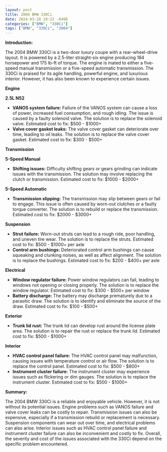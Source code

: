 ```yaml
---
layout: post
title: 2004 BMW 330Ci
date: 2024-03-28 19:22 -0400
categories: ["BMW", "330Ci"]
tags: ["BMW", "330Ci", "2004"]
---
```

**Introduction:**

The 2004 BMW 330Ci is a two-door luxury coupe with a rear-wheel-drive layout. It is powered by a 2.5-liter straight-six engine producing 184 horsepower and 175 lb-ft of torque. The engine is mated to either a five-speed manual transmission or a five-speed automatic transmission. The 330Ci is praised for its agile handling, powerful engine, and luxurious interior. However, it has also been known to experience certain issues.

**Engine**

**2.5L N52**

* **VANOS system failure:** Failure of the VANOS system can cause a loss of power, increased fuel consumption, and rough idling. The issue is caused by a faulty solenoid valve. The solution is to replace the solenoid valve. Estimated cost to fix: $500 - $1000+
* **Valve cover gasket leaks:** The valve cover gasket can deteriorate over time, leading to oil leaks. The solution is to replace the valve cover gasket. Estimated cost to fix: $300 - $500+

**Transmission**

**5-Speed Manual**

* **Shifting issues:** Difficulty shifting gears or gears grinding can indicate issues with the transmission. The solution may involve replacing the clutch or transmission. Estimated cost to fix: $1000 - $2000+

**5-Speed Automatic**

* **Transmission slipping:** The transmission may slip between gears or fail to engage. This issue is often caused by worn-out clutches or a faulty torque converter. The solution is to rebuild or replace the transmission. Estimated cost to fix: $2000 - $3000+

**Suspension**

* **Strut failure:** Worn-out struts can lead to a rough ride, poor handling, and uneven tire wear. The solution is to replace the struts. Estimated cost to fix: $500 - $1000+ per axle
* **Control arm bushings:** Deteriorated control arm bushings can cause squeaking and clunking noises, as well as affect alignment. The solution is to replace the bushings. Estimated cost to fix: $200 - $400+ per axle

**Electrical**

* **Window regulator failure:** Power window regulators can fail, leading to windows not opening or closing properly. The solution is to replace the window regulator. Estimated cost to fix: $300 - $500+ per window
* **Battery discharge:** The battery may discharge prematurely due to a parasitic draw. The solution is to identify and eliminate the source of the draw. Estimated cost to fix: $100 - $500+

**Exterior**

* **Trunk lid rust:** The trunk lid can develop rust around the license plate area. The solution is to repair the rust or replace the trunk lid. Estimated cost to fix: $500 - $1000+

**Interior**

* **HVAC control panel failure:** The HVAC control panel may malfunction, causing issues with temperature control or air flow. The solution is to replace the control panel. Estimated cost to fix: $500 - $800+
* **Instrument cluster failure:** The instrument cluster may experience issues such as flickering or dim gauges. The solution is to replace the instrument cluster. Estimated cost to fix: $500 - $1000+

**Summary:**

The 2004 BMW 330Ci is a reliable and enjoyable vehicle. However, it is not without its potential issues. Engine problems such as VANOS failure and valve cover leaks can be costly to repair. Transmission issues can also be expensive, especially if a transmission rebuild or replacement is necessary. Suspension components can wear out over time, and electrical problems can also arise. Interior issues such as HVAC control panel failure and instrument cluster failure can also be inconvenient and costly to fix. Overall, the severity and cost of the issues associated with the 330Ci depend on the specific problem encountered.
